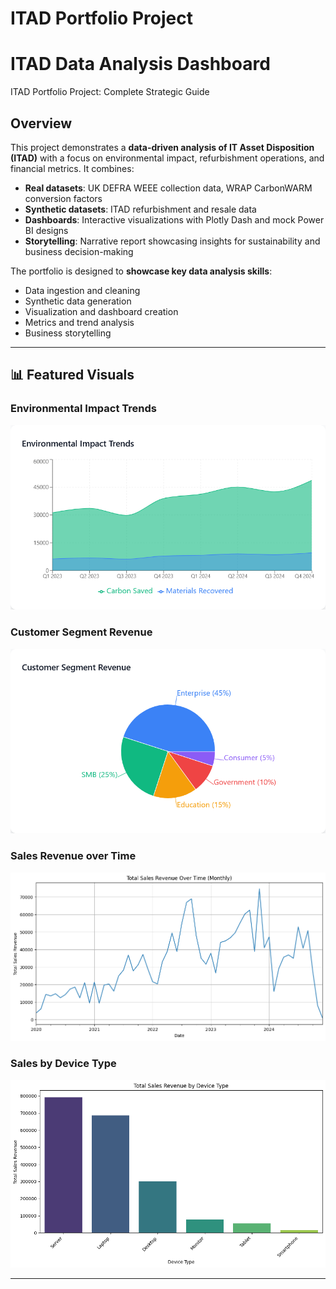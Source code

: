 # ITAD Portfolio Project


# ITAD Data Analysis Dashboard
ITAD Portfolio Project: Complete Strategic Guide

## Overview
This project demonstrates a **data-driven analysis of IT Asset Disposition (ITAD)** with a focus on environmental impact, refurbishment operations, and financial metrics. It combines:

- **Real datasets**: UK DEFRA WEEE collection data, WRAP CarbonWARM conversion factors
- **Synthetic datasets**: ITAD refurbishment and resale data
- **Dashboards**: Interactive visualizations with Plotly Dash and mock Power BI designs
- **Storytelling**: Narrative report showcasing insights for sustainability and business decision-making

The portfolio is designed to **showcase key data analysis skills**:
- Data ingestion and cleaning
- Synthetic data generation
- Visualization and dashboard creation
- Metrics and trend analysis
- Business storytelling

---

## 📊 Featured Visuals

### Environmental Impact Trends
![Environmental Trends](/Images/Environment.png)

### Customer Segment Revenue
![Customer Segment Revenue](/Images/Customer.png)

### Sales Revenue over Time 
![Sales Revenue over Time](/Images/Sales_Revenue_Time.png)

### Sales by Device Type
![Sales by Device Type](/Images/Sales_Device_Type.png)

---



